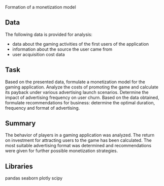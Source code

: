 Formation of a monetization model

## Data
The following data is provided for analysis:
- data about the gaming activities of the first users of the application
- information about the source the user came from
- user acquisition cost data

## Task
Based on the presented data, formulate a monetization model for the gaming application. Analyze the costs of promoting the game and calculate its payback under various advertising launch scenarios. Determine the impact of advertising frequency on user churn. Based on the data obtained, formulate recommendations for business: determine the optimal duration, frequency and format of advertising.

## Summary
The behavior of players in a gaming application was analyzed. The return on investment for attracting users to the game has been calculated. The most suitable advertising format was determined and recommendations were given for further possible monetization strategies.

## Libraries
pandas seaborn plotly scipy
